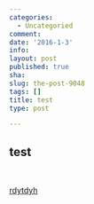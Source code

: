 ```yaml
---
categories:
  - Uncategoried
comment: 
date: '2016-1-3'
info: 
layout: post
published: true
sha: 
slug: the-post-9048
tags: []
title: test
type: post

---
```

<h2>test</h2><p><br></p><p><u>rdytdyh</u></p>